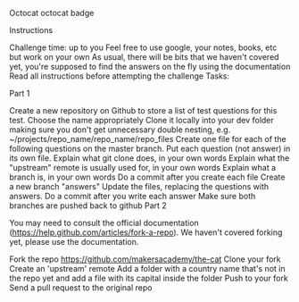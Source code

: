 Octocat
octocat badge

Instructions

Challenge time: up to you
Feel free to use google, your notes, books, etc but work on your own
As usual, there will be bits that we haven't covered yet, you're supposed to find the answers on the fly using the documentation
Read all instructions before attempting the challenge
Tasks:

Part 1

Create a new repository on Github to store a list of test questions for this test. Choose the name appropriately
Clone it locally into your dev folder making sure you don't get unnecessary double nesting, e.g. ~/projects/repo_name/repo_name/repo_files
Create one file for each of the following questions on the master branch. Put each question (not answer) in its own file.
Explain what git clone does, in your own words
Explain what the "upstream" remote is usually used for, in your own words
Explain what a branch is, in your own words
Do a commit after you create each file
Create a new branch "answers"
Update the files, replacing the questions with answers.
Do a commit after you write each answer
Make sure both branches are pushed back to github
Part 2

You may need to consult the official documentation (https://help.github.com/articles/fork-a-repo). We haven't covered forking yet, please use the documentation.

Fork the repo https://github.com/makersacademy/the-cat
Clone your fork
Create an 'upstream' remote
Add a folder with a country name that's not in the repo yet and add a file with its capital inside the folder
Push to your fork
Send a pull request to the original repo